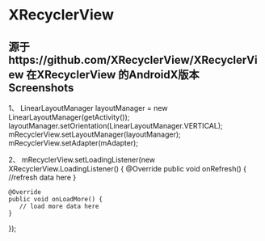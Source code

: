 # XRecyclerView
源于https://github.com/XRecyclerView/XRecyclerView
在XRecyclerView 的AndroidX版本
Screenshots
-----------

1、
LinearLayoutManager layoutManager = new LinearLayoutManager(getActivity());
layoutManager.setOrientation(LinearLayoutManager.VERTICAL);
mRecyclerView.setLayoutManager(layoutManager);
mRecyclerView.setAdapter(mAdapter);


2、
 mRecyclerView.setLoadingListener(new XRecyclerView.LoadingListener() {
    @Override
    public void onRefresh() {
       //refresh data here
    }

    @Override
    public void onLoadMore() {
       // load more data here
    }
});